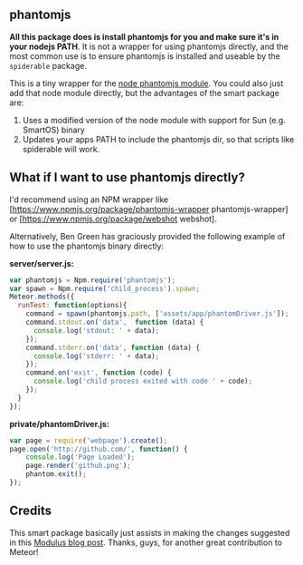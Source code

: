 ## phantomjs ##

**All this package does is install phantomjs for you and make
sure it's in your nodejs PATH**.  It is not a wrapper for
using phantomjs directly, and the most common use is to ensure
phantomjs is installed and useable by the `spiderable` package.

This is a tiny wrapper for the
[node phantomjs module](https://github.com/Obvious/phantomjs).
You could also just add that node module directly, but the
advantages of the smart package are:

1. Uses a modified version of the node module with support for
Sun (e.g. SmartOS) binary 
1. Updates your apps PATH to include the phantomjs dir, so 
that scripts like spiderable will work.

## What if I want to use phantomjs directly?

I'd recommend using an NPM wrapper like
[https://www.npmjs.org/package/phantomjs-wrapper phantomjs-wrapper]
or
[https://www.npmjs.org/package/webshot webshot].

Alternatively, Ben Green has graciously provided the
following example of how to use the phantomjs binary directly:

**server/server.js:**

```js
var phantomjs = Npm.require('phantomjs');
var spawn = Npm.require('child_process').spawn;
Meteor.methods({
  runTest: function(options){
    command = spawn(phantomjs.path, ['assets/app/phantomDriver.js']);
    command.stdout.on('data',  function (data) {
      console.log('stdout: ' + data);
    });
    command.stderr.on('data', function (data) {
      console.log('stderr: ' + data);
    });
    command.on('exit', function (code) {
      console.log('child process exited with code ' + code);
    });
  }
});
```

**private/phantomDriver.js:**

```js
var page = require('webpage').create();
page.open('http://github.com/', function() {
    console.log('Page Loaded');
    page.render('github.png');
    phantom.exit();
});
```

## Credits ##

This smart package basically just assists in making the changes suggested in this 
[Modulus blog post](http://blog.modulus.io/running-phantomjs-on-modulus).  Thanks,
guys, for another great contribution to Meteor!